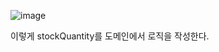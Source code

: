 ![image](https://user-images.githubusercontent.com/108928206/193016707-ddb06eae-d810-493e-b73f-6eb1907918b9.png)

이렇게 stockQuantity를 도메인에서 로직을 작성한다.

